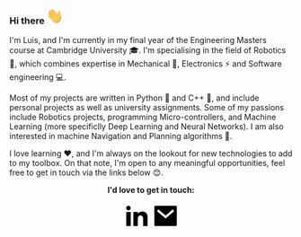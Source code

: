 ### Hi there <img src="https://raw.githubusercontent.com/LuisBustillo/LuisBustillo/master/img/wave.gif" width="30px">

I'm Luis, and I'm currently in my final year of the Engineering Masters course at Cambridge University :mortar_board:. I'm specialising in the field of Robotics :robot:, which combines expertise in Mechanical :wrench:, Electronics :zap: and Software engineering :computer:.

Most of my projects are written in Python :snake: and C++ :floppy_disk:, and include personal projects as well as university assignments. Some of my passions include Robotics projects, programming Micro-controllers, and Machine Learning (more specificlly Deep Learning and Neural Networks). I am also interested in machine Navigation and Planning algorithms :scroll:.

I love learning :heart:, and I'm always on the lookout for new technologies to add to my toolbox. On that note, I'm open to any meaningful opportunities, feel free to get in touch via the links below :blush:.


<p align="center">
  <b>I'd love to get in touch:<b>
    <p align="center">
      <a href="https://www.linkedin.com/in/luis-bustillo-ortiz/" alt="Linkedin"><img src="https://raw.githubusercontent.com/LuisBustillo/LuisBustillo/master/img/linkedin-fill.svg"></a>
      <a href="mailto:luis.bustillo.ortiz@gmail.com" alt="Contact me"><img src="https://raw.githubusercontent.com/LuisBustillo/LuisBustillo/master/img/mail-fill.svg"></a>
  </p>
</p>


<!--
**LuisBustillo/LuisBustillo** is a ✨ _special_ ✨ repository because its `README.md` (this file) appears on your GitHub profile.

Here are some ideas to get you started:

Image header + website link: [![Title Photo](https://raw.githubusercontent.com/LuisBustillo/LuisBustillo/master/img/header.png)](http://LuisBustillo.io/)
please visit my [website](https://LuisBustillo.io)
Link to website: <a href="https://LuisBustillo.io" alt="My site"><img src="https://raw.githubusercontent.com/LuisBustillo/LuisBustillo/master/img/external-link-fill.svg"></a>


- 🔭 I’m currently working on ...
- 🌱 I’m currently learning ...
- 👯 I’m looking to collaborate on ...
- 🤔 I’m looking for help with ...
- 💬 Ask me about ...
- 📫 How to reach me: ...
- 😄 Pronouns: ...
- ⚡ Fun fact: ...
-->
